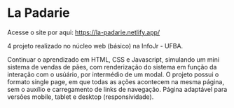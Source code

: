 # La Padarie

Acesse o site por aqui: https://la-padarie.netlify.app/

4 projeto realizado no núcleo web (básico) na InfoJr - UFBA.

Continuar o aprendizado em HTML, CSS e Javascript, simulando um mini sistema de vendas de pães, com renderização do sistema em função da interação com o usúário, por intermédio de um modal. O projeto possui o formato single page, em que todas as ações acontecem na mesma página, sem o auxílio e carregamento de links de navegação. Página adaptável para versões mobile, tablet e desktop (responsividade).
